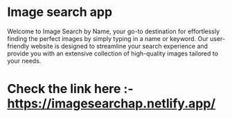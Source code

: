 # Image search app
Welcome to Image Search by Name, your go-to destination for effortlessly finding the perfect images by simply typing in a name or keyword. Our user-friendly website is designed to streamline your search experience and provide you with an extensive collection of high-quality images tailored to your needs.

# Check the link here :- https://imagesearchap.netlify.app/
